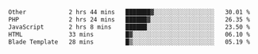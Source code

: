 <!--START_SECTION:waka-->

```txt
Other            2 hrs 44 mins   ███████▓░░░░░░░░░░░░░░░░░   30.01 %
PHP              2 hrs 24 mins   ██████▓░░░░░░░░░░░░░░░░░░   26.35 %
JavaScript       2 hrs 8 mins    ██████░░░░░░░░░░░░░░░░░░░   23.50 %
HTML             33 mins         █▓░░░░░░░░░░░░░░░░░░░░░░░   06.10 %
Blade Template   28 mins         █▒░░░░░░░░░░░░░░░░░░░░░░░   05.19 %
```

<!--END_SECTION:waka--> 
 
